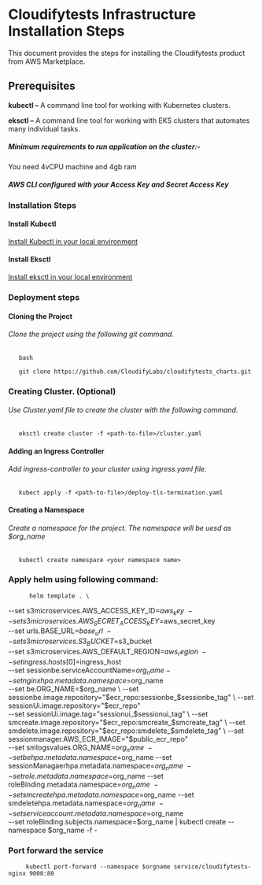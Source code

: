 # Cloudifytests Infrastructure Installation Steps


This document provides the steps for installing the Cloudifytests product from AWS Marketplace.

## Prerequisites
**kubectl –** A command line tool for working with Kubernetes clusters.

**eksctl –** A command line tool for working with EKS clusters that automates many individual tasks.

##### Minimum requirements to run application on the cluster:-

   You need 4vCPU machine and 4gb ram
   
##### AWS CLI configured with your Access Key and Secret Access Key

### Installation Steps
   
#### Install Kubectl
[Install Kubectl in your local environment](https://kubernetes.io/docs/tasks/tools/)

#### Install Eksctl
[Install eksctl in your local environment](https://docs.aws.amazon.com/eks/latest/userguide/eksctl.html)


### Deployment steps

#### Cloning the Project

###### Clone the project using the following git command.

       bash
       
       git clone https://github.com/CloudifyLabs/cloudifytests_charts.git
       
### Creating Cluster. (Optional)

###### Use Cluster.yaml file to create the cluster with the following command.

       eksctl create cluster -f <path-to-file>/cluster.yaml
             
       
#### Adding an Ingress Controller
      
###### Add ingress-controller to your cluster using ingress.yaml file.

       kubect apply -f <path-to-file>/deploy-tls-termination.yaml 
       
#### Creating a Namespace 

###### Create a namespace for the project. The namespace will be uesd as $org_name

       kubectl create namespace <your namespace name>
   

### Apply helm using following command:

          helm template . \
--set s3microservices.AWS_ACCESS_KEY_ID=$aws_key \
--set s3microservices.AWS_SECRET_ACCESS_KEY=$aws_secret_key \
--set urls.BASE_URL=$base_url \
--set s3microservices.S3_BUCKET=$s3_bucket \
--set s3microservices.AWS_DEFAULT_REGION=$aws_region \
--set ingress.hosts[0]=$ingress_host \
--set sessionbe.serviceAccountName=$org_name --set nginxhpa.metadata.namespace=$org_name \
--set be.ORG_NAME=$org_name \
--set sessionbe.image.repository="$ecr_repo:sessionbe_$sessionbe_tag" \
--set sessionUi.image.repository="$ecr_repo" \
--set sessionUi.image.tag="sessionui_$sessionui_tag" \
--set smcreate.image.repository="$ecr_repo:smcreate_$smcreate_tag" \
--set smdelete.image.repository="$ecr_repo:smdelete_$smdelete_tag" \
--set sessionmanager.AWS_ECR_IMAGE="$public_ecr_repo" \
--set smlogsvalues.ORG_NAME=$org_name \
--set behpa.metadata.namespace=$org_name --set sessionManagaerhpa.metadata.namespace=$org_name \
--set role.metadata.namespace=$org_name --set roleBinding.metadata.namespace=$org_name \
--set smcreatehpa.metadata.namespace=$org_name --set smdeletehpa.metadata.namespace=$org_name \
--set serviceaccount.metadata.namespace=$org_name \
--set roleBinding.subjects.namespace=$org_name | kubectl create --namespace $org_name -f -

   

   
### Port forward the service 
   
         kubectl port-forward --namespace $orgname service/cloudifytests-nginx 9000:80
   
